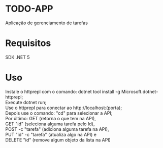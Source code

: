 # TODO-APP
 Aplicação de gerenciamento de tarefas

# Requisitos
 SDK .NET 5

# Uso
 Instale o httprepl com o comando: dotnet tool install -g Microsoft.dotnet-httprepl;<br>
 Execute dotnet run;<br>
 Use o httprepl para conectar ao http://localhost:(porta);<br>
 Depois use o comando: "cd" para selecionar a API;<br>
 Por último: GET (retorna o que tem na API), <br>
 GET "id" (seleciona alguma tarefa pelo Id), <br>
 POST -c "tarefa" (adiciona alguma tarefa na API), <br>
 PUT "id" -c "tarefa" (atualiza algo na API) e <br>
 DELETE "id" (remove algum objeto da lista na API)
